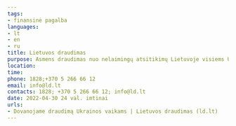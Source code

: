 ```yaml
---
tags:
- finansinė pagalba
languages:
- lt
- en
- ru
title: Lietuvos draudimas
purpose: Asmens draudimas nuo nelaimingų atsitikimų Lietuvoje visiems Ukrainos vaikams, kurie atvyksta prieglobsčio į Lietuvą. Visi iš Ukrainos atvykę vaikai gaus draudimą kaulų lūžių ir išnirimų atveju, draudimas taip pat galios patyrus traumą ir susižalojus.
location: 
time: 
phone: 1828;+370 5 266 66 12
email: info@ld.lt
contacts: 1828; +370 5 266 66 12; info@ld.lt
date: 2022-04-30 24 val. imtinai
urls:
- Dovanojame draudimą Ukrainos vaikams | Lietuvos draudimas (ld.lt)
---
```

